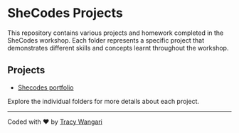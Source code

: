 # SheCodes Projects

This repository contains various projects and homework completed in the SheCodes workshop. Each folder represents a specific project that demonstrates different skills and concepts learnt throughout the workshop.


## Projects 

- [Shecodes portfolio](https://she-codes-portfolio-practice.vercel.app/)

Explore the individual folders for more details about each project.

---

Coded with ❤️ by [Tracy Wangari](https://github.com/26TracyNjoroge)



